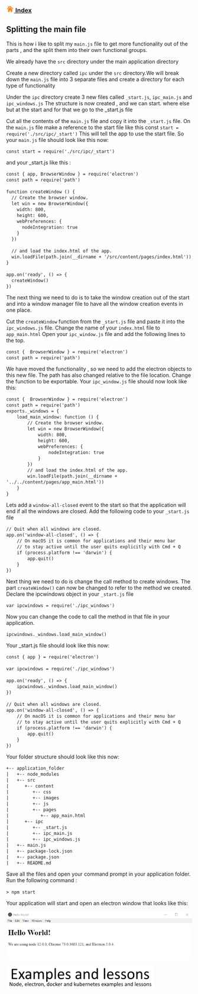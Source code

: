 ### [![Index](https://github.com/Roche-Olivier/help.windows10.nodejs.electron.basics/blob/master/_content/_images/home.png "Index") Index](https://github.com/Roche-Olivier/help.windows10.nodejs.electron.basics)

## Splitting the main file


This is how i like to split my `main.js` file to get more functionality out of the parts , and the split them into their own functional groups.

We already have the `src` directory under the main application directory

Create a new directory called `ipc` under the `src` directory.We will break down the `main.js` file into 3 separate files and create a directory for each type of functionality


Under the `ipc` directory create 3 new files called `_start.js`,  `ipc_main.js` and `ipc_windows.js`
The structure is now created , and we can start. where else but at the start and for that we go to the _start.js file

Cut all the contents of the `main.js` file and copy it into the `_start.js` file. 
On the `main.js` file make a reference to the start file like this const `start = require('./src/ipc/_start')`
This will tell the app to use the start file.
So your `main.js` file should look like this now:

``` 
const start = require('./src/ipc/_start')
```

and your _start.js like this :

``` 
const { app, BrowserWindow } = require('electron')
const path = require('path')

function createWindow () {
  // Create the browser window.
  let win = new BrowserWindow({
    width: 800,
    height: 600,
    webPreferences: {
      nodeIntegration: true
    }
  })

  // and load the index.html of the app.
  win.loadFile(path.join(__dirname + '/src/content/pages/index.html'))
}

app.on('ready', () => {
  createWindow()
})

```
The next thing we need to do is to take the window creation out of the start and into a window manager file to have all the window creation events in one place.


Cut the `createWindow` function from the `_start.js` file and paste it into the `ipc_windows.js` file.
Change the name of your `index.html` file to `app_main.html`
Open your `ipc_window.js` file and add the following lines to the top.
``` 
const {  BrowserWindow } = require('electron')
const path = require('path')
``` 
We have moved the functionality , so we need to add the electron objects to this new file.
The path has also changed relative to the file location.
Change the function to be exportable.
Your `ipc_window.js` file should now look like this:
``` 
const {  BrowserWindow } = require('electron')
const path = require('path')
exports._windows = {
    load_main_window: function () {
        // Create the browser window.
        let win = new BrowserWindow({
            width: 800,
            height: 600,
            webPreferences: {
                nodeIntegration: true
            }
        })
        // and load the index.html of the app.
        win.loadFile(path.join(__dirname + '../../content/pages/app_main.html'))
    }
}
``` 
Lets add a `window-all-closed` event to the start so that the application will end if all the windows are closed.
Add the following code to your `_start.js` file
``` 
// Quit when all windows are closed.
app.on('window-all-closed', () => {
    // On macOS it is common for applications and their menu bar
    // to stay active until the user quits explicitly with Cmd + Q
    if (process.platform !== 'darwin') {
        app.quit()
    }
})
```
Next thing we need to do is change the call method to create windows.
The part `createWindow()` can now be changed to refer to the method we created.
Declare the ipcwindows object in your `_start.js` file
``` 
var ipcwindows = require('./ipc_windows')
```
Now you can change the code to call the method in that file in your application.
``` 
ipcwindows._windows.load_main_window()
```

Your _start.js file should look like this now:
``` 
const { app } = require('electron')

var ipcwindows = require('./ipc_windows')

app.on('ready', () => {
    ipcwindows._windows.load_main_window()
})

// Quit when all windows are closed.
app.on('window-all-closed', () => {
    // On macOS it is common for applications and their menu bar
    // to stay active until the user quits explicitly with Cmd + Q
    if (process.platform !== 'darwin') {
        app.quit()
    }
})
```

Your folder structure should look like this now:
``` 
+-- application_folder
|   +-- node_modules
|   +-- src
|      +-- content
|         +-- css
|         +-- images
|         +-- js
|         +-- pages
|            +-- app_main.html
|      +-- ipc
|         +-- _start.js
|         +-- ipc_main.js
|         +-- ipc_windows.js
|   +-- main.js
|   +-- package-lock.json
|   +-- package.json
|   +-- README.md
```


Save all the files and open your command prompt in your application folder.
Run the following command :

`> npm start `

Your application will start and open an electron window that looks like this:

![applicaiton_image](https://github.com/Roche-Olivier/help.windows10.nodejs.electron.basics/blob/master/_content/_images/screen/ex1_electron_screen.png "Application screen")

![Examples and lessons](https://github.com/Roche-Olivier/help.windows10.nodejs.electron.basics/blob/master/_content/_images/footer.png "Examples and lessons")



